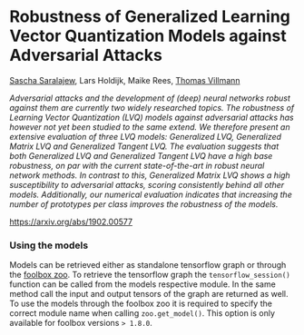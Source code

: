 # Robustness of Generalized Learning Vector Quantization Models against Adversarial Attacks
[Sascha Saralajew](https://scholar.google.com/citations?user=YTi93_0AAAAJ&hl=de), Lars Holdijk, Maike Rees, [Thomas Villmann](https://scholar.google.com/citations?user=K14cpD8AAAAJ&hl=de)

_Adversarial attacks and the development of (deep) neural networks robust against them are currently two widely researched topics. The robustness of Learning Vector Quantization (LVQ) models against adversarial attacks has however not yet been studied to the same extend. We therefore present an extensive evaluation of three LVQ models: Generalized LVQ, Generalized Matrix LVQ and Generalized Tangent LVQ. The evaluation suggests that both Generalized LVQ and Generalized Tangent LVQ have a high base robustness, on par with the current state-of-the-art in robust neural network methods. In contrast to this, Generalized Matrix LVQ shows a high susceptibility to adversarial attacks, scoring consistently behind all other models. Additionally, our numerical evaluation indicates that increasing the number of prototypes per class improves the robustness of the models._

<https://arxiv.org/abs/1902.00577>


### Using the models
Models can be retrieved either as standalone tensorflow graph or through the [foolbox zoo](https://foolbox.readthedocs.io/en/latest/user/zoo.html). To retrieve the tensorflow graph the `tensorflow_session()` function can be called from the models respective module. In the same method call the input and output tensors of the graph are returned as well.
To use the models through the foolbox zoo it is required to specify the correct module name when calling `zoo.get_model()`. This option is only available for foolbox versions `> 1.8.0`.

